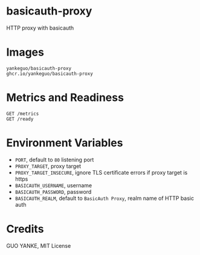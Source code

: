 # basicauth-proxy

HTTP proxy with basicauth

# Images

```
yankeguo/basicauth-proxy
ghcr.io/yankeguo/basicauth-proxy
```

# Metrics and Readiness

```
GET /metrics
GET /ready
```

# Environment Variables

- `PORT`, default to `80` listening port
- `PROXY_TARGET`, proxy target
- `PROXY_TARGET_INSECURE`, ignore TLS certificate errors if proxy target is https
- `BASICAUTH_USERNAME`, username
- `BASICAUTH_PASSWORD`, password
- `BASICAUTH_REALM`, default to `BasicAuth Proxy`, realm name of HTTP basic auth

# Credits

GUO YANKE, MIT License
